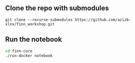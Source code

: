 
## Clone the repo with submodules

`git clone --recurse-submodules https://github.com/azizb-xlnx/finn_workshop.git` 

## Run the notebook 
```bash
cd finn-core
./run-docker notebook
```